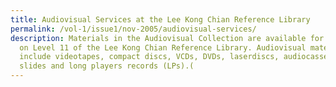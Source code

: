 ```yaml
---
title: Audiovisual Services at the Lee Kong Chian Reference Library
permalink: /vol-1/issue1/nov-2005/audiovisual-services/
description: Materials in the Audiovisual Collection are available for browsing
  on Level 11 of the Lee Kong Chian Reference Library. Audiovisual materials
  include videotapes, compact discs, VCDs, DVDs, laserdiscs, audiocassettes,
  slides and long players records (LPs).(
---
```

